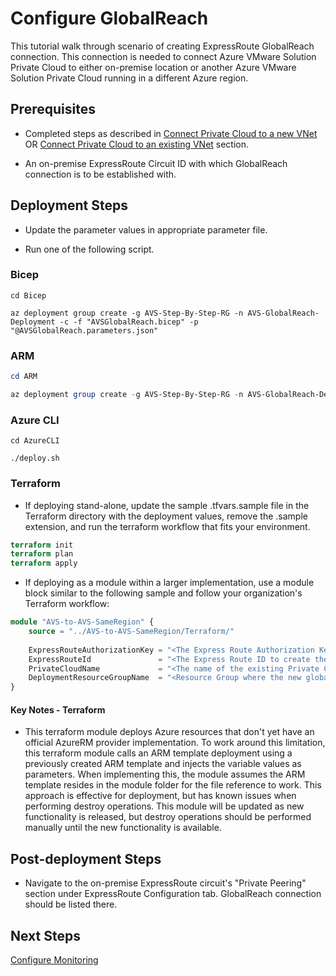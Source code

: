# Configure GlobalReach

This tutorial walk through scenario of creating ExpressRoute GlobalReach connection. This connection is needed to connect Azure VMware Solution Private Cloud to either on-premise location or another Azure VMware Solution Private Cloud running in a different Azure region.

## Prerequisites

* Completed steps as described in [Connect Private Cloud to a new VNet](../../Networking/AVS-to-VNet-NewVNet/readme.md) OR [Connect Private Cloud to an existing VNet](../../Networking/AVS-to-VNet-ExistingVNet/readme.md) section.

* An on-premise ExpressRoute Circuit ID with which GlobalReach connection is to be established with.

## Deployment Steps

* Update the parameter values in appropriate parameter file.

* Run one of the following script.

### Bicep

```azurecli-interactive
cd Bicep

az deployment group create -g AVS-Step-By-Step-RG -n AVS-GlobalReach-Deployment -c -f "AVSGlobalReach.bicep" -p "@AVSGlobalReach.parameters.json"
```

### ARM

```powershell
cd ARM

az deployment group create -g AVS-Step-By-Step-RG -n AVS-GlobalReach-Deployment -c -f "AVSGlobalReach.deploy.json" -p "@AVSGlobalReach.parameters.json"
```

### Azure CLI

```azurecli-interactive
cd AzureCLI

./deploy.sh
```

### Terraform
* If deploying stand-alone, update the sample .tfvars.sample file in the Terraform directory with the deployment values, remove the .sample extension, and run the terraform workflow that fits your environment.
```terraform
terraform init
terraform plan
terraform apply
```
* If deploying as a module within a larger implementation, use a module block similar to the following sample and follow your organization's Terraform workflow:
```terraform
module "AVS-to-AVS-SameRegion" {
    source = "../AVS-to-AVS-SameRegion/Terraform/"
    
    ExpressRouteAuthorizationKey = "<The Express Route Authorization Key to be redeemed by the connection>"
    ExpressRouteId               = "<The Express Route ID to create the connection to>"
    PrivateCloudName             = "<The name of the existing Private Cloud that should be used for the connection>"
    DeploymentResourceGroupName  = "<Resource Group where the new globalReach resource will be created>"
}
```
#### Key Notes - Terraform
* This terraform module deploys Azure resources that don't yet have an official AzureRM provider implementation. To work around this limitation, this terraform module calls an ARM template deployment using a previously created ARM template and injects the variable values as parameters. When implementing this, the module assumes the ARM template resides in the module folder for the file reference to work. This approach is effective for deployment, but has known issues when performing destroy operations. This module will be updated as new functionality is released, but destroy operations should be performed manually until the new functionality is available.  

## Post-deployment Steps

* Navigate to the on-premise ExpressRoute circuit's "Private Peering" section under ExpressRoute Configuration tab. GlobalReach connection should be listed there.

## Next Steps

[Configure Monitoring](../../Monitoring/AVS-Utilization-Alerts/readme.md)
